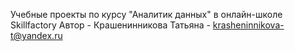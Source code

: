 Учебные проекты по курсу "Аналитик данных" в онлайн-школе Skillfactory
Автор - Крашенинникова Татьяна - krasheninnikova-t@yandex.ru

